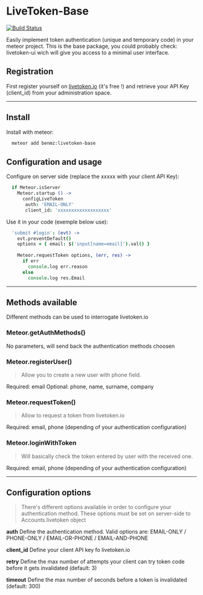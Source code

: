 # LiveToken-Base

[![Build Status](https://secure.travis-ci.org/x62en/livetoken-base.png?branch=master)](https://travis-ci.org/x62en/livetoken-base)

Easily implement token authentication (unique and temporary code) in your meteor project.
This is the base package, you could probably check: livetoken-ui wich will give you access to a minimal user interface.

## Registration

First register yourself on [livetoken.io](http://livetoken.io) (it's free !) and retrieve your API Key (client_id) from your administration space.

___

## Install

Install with meteor:
  ```sh
    meteor add benmz:livetoken-base
  ```

## Configuration and usage

Configure on server side (replace the xxxxx with your client API Key):
  ```coffeescript
    if Meteor.isServer
      Meteor.startup () ->
        configLiveToken
         auth: 'EMAIL-ONLY'
         client_id: 'xxxxxxxxxxxxxxxxxxx'
  ```

Use it in your code (exemple below use):
  ```coffeescript
    'submit #login': (evt) ->
      evt.preventDefault()
      options = { email: $('input[name=email]').val() }
            
      Meteor.requestToken options, (err, res) ->
        if err
          console.log err.reason
        else
          console.log res.Email
  ```

___

## Methods available

Different methods can be used to interrogate livetoken.io

### Meteor.getAuthMethods()
No parameters, will send back the authentication methods choosen

### Meteor.registerUser()
>Allow you to create a new user with phone field.

Required: email
Optional: phone, name, surname, company

### Meteor.requestToken()
>Allow to request a token from livetoken.io

Required: email, phone (depending of your authentication configuration)

### Meteor.loginWithToken
>Will basically check the token entered by user with the received one.

Required: email, phone (depending of your authentication configuration)

___

## Configuration options
>There's different options available in order to configure your authentication method.
>These options must be set on server-side to Accounts.livetoken object

**auth**
Define the authentication method.
Valid options are: EMAIL-ONLY / PHONE-ONLY / EMAIL-OR-PHONE / EMAIL-AND-PHONE

**client_id**
Define your client API key fo livetoken.io

**retry**
Define the max number of attempts your client can try token code before it gets invalidated (default: 3)

**timeout**
Define the max number of seconds before a token is invalidated (default: 300)


